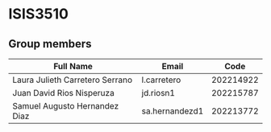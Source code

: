 # ISIS3510

## **Group members**


| **Full Name**          | **Email**         | **Code**   |
|------------------------|-------------------|------------|
| Laura Julieth Carretero Serrano | l.carretero | 202214922 |
| Juan David Rios Nisperuza | jd.riosn1 | 202215787  |
| Samuel Augusto Hernandez Diaz | sa.hernandezd1 | 202213772 |
